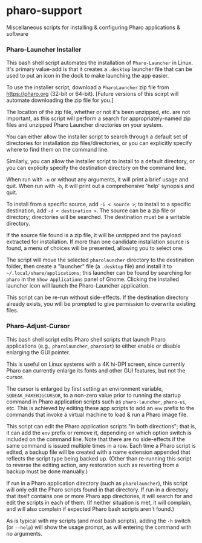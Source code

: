 # pharo-support
Miscellaneous scripts for installing & configuring Pharo applications & software

### Pharo-Launcher Installer

This bash shell script automates the installation of `Pharo-Launcher` in Linux.  It's primary value-add is that it creates a `.desktop` launcher file that can be used to put an icon in the dock to make launching the app easier.

To use the installer script, download a `PharoLauncher` zip file from https://pharo.org (32-bit or 64-bit).  [Future versions of this scirpt will automate downloading the zip file for you.]  

The location of the zip file, whether or not it's been unzipped, etc. are not important, as this script will perform a search for appropriately-named zip files and unzipped Pharo Launcher directories on your system.

You can either allow the installer script to search through a default set of directories for installation zip files/directories, or you can explicitly specify where to find them on the command line.

Similarly, you can allow the installer script to install to a default directory, or you can explicity specify the destination directory on the command line.

When run with `-u` or without any arguments, it will print a brief usage and quit.  When run with `-h`, it will print out a comprehensive 'help' synopsis and quit.

To install from a specific source, add `-i < source >`; to install to a specific destination, add `-d < destination >`.  The source can be a zip file or directory; directories will be searched.  The destination must be a writable directory.

If the source file found is a zip file, it will be unzipped and the payload extracted for installation.  If more than one candidate installation source is found, a menu of choices will be presented, allowing you to select one.

The script will move the selected `pharolauncher` directory to the destination folder, then create a "launcher" file (a `.desktop` file) and install it to `~/.local/share/applications`; this launcher can be found by searching for `pharo` in the `Show Applications` panel of Gnome.  Clicking the installed launcher icon will launch the Pharo-Launcher application.

This script can be re-run without side-effects.  If the destination directory already exists, you will be prompted to give permission to overwrite existing files.

### Pharo-Adjust-Cursor

This bash shell script edits Pharo shell scripts that launch Pharo applications (e.g., `pharolauncher`, `pharoiot`) to either enable or disable enlarging the GUI pointer.

This is useful on Linux systems with a 4K hi-DPI screen, since currently Pharo can currently enlarge its fonts and other GUI features, but not the cursor.

The cursor is enlarged by first setting an environment variable, `SQUEAK_FAKEBIGCURSOR`, to a non-zero value prior to running the startup command in Pharo application scripts such as `pharo-launcher`, `pharo-ui`, etc.  This is achieved by editing these app scripts to add an `env` prefix to the commands that invoke a virtual machine to load & run a Pharo image file.

This script can edit the Pharo application scripts "in both directions"; that is, it can add the `env` prefix or remove it, depending on which option switch is included on the command line.  Note that there are no side-effects if the same command is issued multiple times in a row.  Each time a Pharo script is edited, a backup file will be created with a name extension appended that reflects the script type being backed up.  (Other than re-running this script to reverse the editing action, any restoration such as reverting from a backup must be done manually.)

If run in a Pharo application directory (such as `pharolauncher`), this script will only edit the Pharo scripts found in that directory.  If run in a directory that itself contains one or more Pharo app directories, it will search for and edit the scripts in each of them.  (If neither situation is met, it will complain, and will also complain if expected Pharo bash scripts aren't found.)

As is typical with my scripts (and most bash scripts), adding the `-h` switch (or `--help`) will show the usage prompt, as will entering the command with no arguments.
